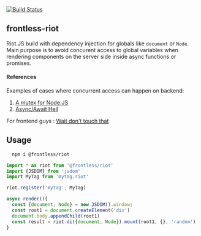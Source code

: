 [![Build Status](https://travis-ci.org/nesterow/frontless-riot.svg?branch=master)](https://travis-ci.org/nesterow/frontless-riot)
## frontless-riot
Riot.JS build with dependency injection for globals like `document` or `Node`. 
Main purpose is to avoid concurent access to global variables when rendering components on the server side inside async functions or promises.

#### References
Examples of cases where concurrent access can happen on backend: 
  1. [A mutex for Node.JS](https://medium.com/@the1mills/a-better-mutex-for-node-js-4b4897fd9f11)
  2. [Async/Await Hell](https://www.freecodecamp.org/news/avoiding-the-async-await-hell-c77a0fb71c4c/)

For frontend guys : [Wait don't touch that](https://medium.engineering/wait-dont-touch-that-a211832adc3a)

## Usage
```bash
  npm i @frontless/riot
```
```javascript
import * as riot from '@frontless/riot'
import {JSDOM} from 'jsdom'
import MyTag from 'mytag.riot'

riot.register('mytag', MyTag)

async render(){
  const {document, Node} = new JSDOM().window;
  const root1 = document.createElement('div')
  document.body.appendChild(root1)
  const result = riot.di({document, Node}).mount(root1, {}, 'random')
}


```
